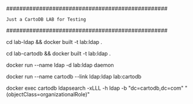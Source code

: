 #################################################

	Just a CartoDB LAB for Testing

#################################################

cd lab-ldap && docker built -t lab:ldap .

cd lab-cartodb && docker built -t lab:ldap .

docker run --name ldap -d lab:ldap daemon

docker run --name cartodb --link ldap:ldap  lab:cartodb

docker exec cartodb ldapsearch -xLLL -h ldap -b "dc=cartodb,dc=com" "(objectClass=organizationalRole)"
